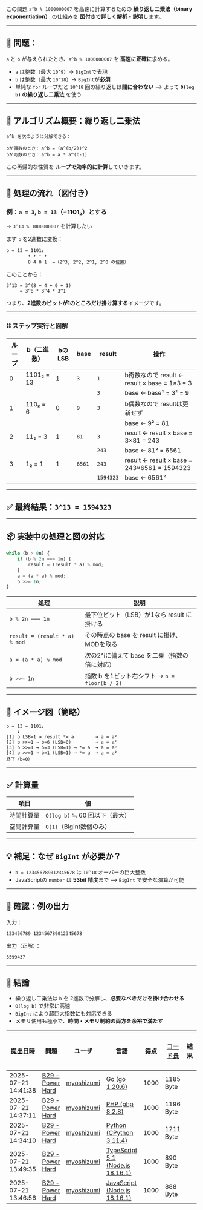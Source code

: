 この問題 `a^b % 1000000007` を高速に計算するための **繰り返し二乗法（binary exponentiation）** の仕組みを **図付きで詳しく解析・説明**します。

---

## 🎯 問題：

`a` と `b` が与えられたとき、`a^b % 1000000007` を **高速に正確に**求める。

- `a` は整数（最大 `10^9`）→ `BigInt`で表現
- `b` は整数（最大 `10^18`）→ `BigInt`が**必須**
- 単純な `for` ループだと `10^18` 回の繰り返しは**間に合わない**
  ⟶ よって **`O(log b)` の繰り返し二乗法** を使う

---

## 🔧 アルゴリズム概要：繰り返し二乗法

```
a^b を次のように分解できる：

bが偶数のとき: a^b = (a^(b/2))^2
bが奇数のとき: a^b = a * a^(b-1)
```

この再帰的な性質を **ループで効率的に計算**していきます。

---

## 🧮 処理の流れ（図付き）

### 例：`a = 3`, `b = 13`（=1101₂）とする

→ `3^13 % 1000000007` を計算したい

まず `b` を2進数に変換：

```
b = 13 = 1101₂
        ↑ ↑ ↑ ↑
        8 4 0 1  ←（2^3, 2^2, 2^1, 2^0 の位置）
```

このことから：

```
3^13 = 3^(8 + 4 + 0 + 1)
     = 3^8 * 3^4 * 3^1
```

つまり、**2進数のビットが1のところだけ掛け算する**イメージです。

---

### ⛓️ ステップ実行と図解

| ループ | b（二進数） | bのLSB | base   | result    | 操作                                         |
| ------ | ----------- | ------ | ------ | --------- | -------------------------------------------- |
| 0      | 1101₂ = 13  | 1      | `3`    | `1`       | b奇数なので result ← result × base = 1×3 = 3 |
|        |             |        |        | `3`       | base ← base² = 3² = 9                        |
| 1      | 110₂ = 6    | 0      | `9`    | `3`       | b偶数なので resultは更新せず                 |
|        |             |        |        |           | base ← 9² = 81                               |
| 2      | 11₂ = 3     | 1      | `81`   | `3`       | result ← result × base = 3×81 = 243          |
|        |             |        |        | `243`     | base ← 81² = 6561                            |
| 3      | 1₂ = 1      | 1      | `6561` | `243`     | result ← result × base = 243×6561 = 1594323  |
|        |             |        |        | `1594323` | base ← 6561²                                 |

---

## ✅ 最終結果：`3^13 = 1594323`

---

## 📦 実装中の処理と図の対応

```ts
while (b > 0n) {
    if (b % 2n === 1n) {
        result = (result * a) % mod;
    }
    a = (a * a) % mod;
    b >>= 1n;
}
```

| 処理                          | 説明                                          |
| ----------------------------- | --------------------------------------------- |
| `b % 2n === 1n`               | 最下位ビット（LSB）が1なら result に掛ける    |
| `result = (result * a) % mod` | その時点の base を result に掛け、MODを取る   |
| `a = (a * a) % mod`           | 次の2^iに備えて base を二乗（指数の倍に対応） |
| `b >>= 1n`                    | 指数 b を1ビット右シフト → `b = floor(b / 2)` |

---

## 🔄 イメージ図（簡略）

```
b = 13 = 1101₂
    ↓
[1] b LSB=1 → result *= a        → a = a²
[2] b >>=1 → b=6 (LSB=0)         → a = a²
[3] b >>=1 → b=3 (LSB=1) → *= a  → a = a²
[4] b >>=1 → b=1 (LSB=1) → *= a  → a = a²
終了（b=0）
```

---

## ✅ 計算量

| 項目       | 値                             |
| ---------- | ------------------------------ |
| 時間計算量 | `O(log b)` ≒ 60 回以下（最大） |
| 空間計算量 | `O(1)`（BigInt数個のみ）       |

---

## 💡 補足：なぜ `BigInt` が必要か？

- `b = 123456789012345678` は `10^18` オーバーの巨大整数
- JavaScriptの `number` は **53bit 精度**まで
  ⟶ `BigInt` で安全な演算が可能

---

## 🧪 確認：例の出力

入力：

```
123456789 123456789012345678
```

出力（正解）：

```
3599437
```

---

## 📌 結論

- 繰り返し二乗法は `b` を 2進数で分解し、**必要なべきだけを掛け合わせる**
- `O(log b)` で非常に高速
- `BigInt` により超巨大指数にも対応できる
- メモリ使用も極小で、**時間・メモリ制約の両方を余裕で満たす**

| [提出日時](https://atcoder.jp/contests/tessoku-book/submissions/me?desc=true&orderBy=created) | 問題                                                                               | ユーザ                                            | 言語                                                                                                        | [得点](https://atcoder.jp/contests/tessoku-book/submissions/me?desc=true&orderBy=score) | [コード長](https://atcoder.jp/contests/tessoku-book/submissions/me?orderBy=source_length) | 結果 | [実行時間](https://atcoder.jp/contests/tessoku-book/submissions/me?orderBy=time_consumption) | [メモリ](https://atcoder.jp/contests/tessoku-book/submissions/me?orderBy=memory_consumption) |                                                                       |
| --------------------------------------------------------------------------------------------- | ---------------------------------------------------------------------------------- | ------------------------------------------------- | ----------------------------------------------------------------------------------------------------------- | --------------------------------------------------------------------------------------- | ----------------------------------------------------------------------------------------- | ---- | -------------------------------------------------------------------------------------------- | -------------------------------------------------------------------------------------------- | --------------------------------------------------------------------- |
| 2025-07-21 14:41:38                                                                           | [B29 - Power Hard](https://atcoder.jp/contests/tessoku-book/tasks/tessoku_book_db) | [myoshizumi](https://atcoder.jp/users/myoshizumi) | [Go (go 1.20.6)](https://atcoder.jp/contests/tessoku-book/submissions/me?f.Language=5002)                   | 1000                                                                                    | 1185 Byte                                                                                 |      | 1 ms                                                                                         | 1720 KiB                                                                                     | [詳細](https://atcoder.jp/contests/tessoku-book/submissions/67801608) |
| 2025-07-21 14:37:11                                                                           | [B29 - Power Hard](https://atcoder.jp/contests/tessoku-book/tasks/tessoku_book_db) | [myoshizumi](https://atcoder.jp/users/myoshizumi) | [PHP (php 8.2.8)](https://atcoder.jp/contests/tessoku-book/submissions/me?f.Language=5016)                  | 1000                                                                                    | 1196 Byte                                                                                 |      | 14 ms                                                                                        | 21356 KiB                                                                                    | [詳細](https://atcoder.jp/contests/tessoku-book/submissions/67801522) |
| 2025-07-21 14:34:10                                                                           | [B29 - Power Hard](https://atcoder.jp/contests/tessoku-book/tasks/tessoku_book_db) | [myoshizumi](https://atcoder.jp/users/myoshizumi) | [Python (CPython 3.11.4)](https://atcoder.jp/contests/tessoku-book/submissions/me?f.Language=5055)          | 1000                                                                                    | 1211 Byte                                                                                 |      | 20 ms                                                                                        | 10640 KiB                                                                                    | [詳細](https://atcoder.jp/contests/tessoku-book/submissions/67801464) |
| 2025-07-21 13:49:35                                                                           | [B29 - Power Hard](https://atcoder.jp/contests/tessoku-book/tasks/tessoku_book_db) | [myoshizumi](https://atcoder.jp/users/myoshizumi) | [TypeScript 5.1 (Node.js 18.16.1)](https://atcoder.jp/contests/tessoku-book/submissions/me?f.Language=5058) | 1000                                                                                    | 890 Byte                                                                                  |      | 45 ms                                                                                        | 42916 KiB                                                                                    | [詳細](https://atcoder.jp/contests/tessoku-book/submissions/67800804) |
| 2025-07-21 13:46:56                                                                           | [B29 - Power Hard](https://atcoder.jp/contests/tessoku-book/tasks/tessoku_book_db) | [myoshizumi](https://atcoder.jp/users/myoshizumi) | [JavaScript (Node.js 18.16.1)](https://atcoder.jp/contests/tessoku-book/submissions/me?f.Language=5009)     | 1000                                                                                    | 888 Byte                                                                                  |      | 42 ms                                                                                        | 42764 KiB                                                                                    | [詳細](https://atcoder.jp/contests/tessoku-book/submissions/67800777) |
